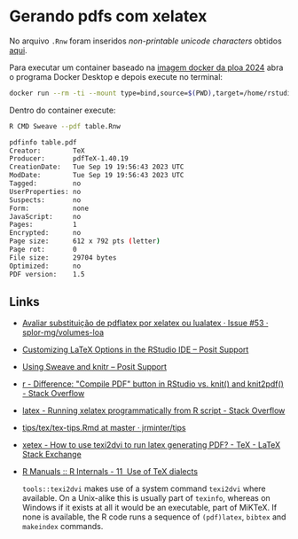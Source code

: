 # Gerando pdfs com xelatex

No arquivo `.Rnw` foram inseridos _non-printable unicode characters_ obtidos [aqui](https://www.soscisurvey.de/tools/view-chars.php).

Para executar um container baseado na [imagem docker da ploa 2024](https://hub.docker.com/r/fjuniorr/volumes) abra o programa Docker Desktop e depois execute no terminal:


```bash
docker run --rm -ti --mount type=bind,source=$(PWD),target=/home/rstudio volumes:ploa2024 bash
```

Dentro do container execute:

```bash
R CMD Sweave --pdf table.Rnw 
```

```bash
pdfinfo table.pdf 
Creator:        TeX
Producer:       pdfTeX-1.40.19
CreationDate:   Tue Sep 19 19:56:43 2023 UTC
ModDate:        Tue Sep 19 19:56:43 2023 UTC
Tagged:         no
UserProperties: no
Suspects:       no
Form:           none
JavaScript:     no
Pages:          1
Encrypted:      no
Page size:      612 x 792 pts (letter)
Page rot:       0
File size:      29704 bytes
Optimized:      no
PDF version:    1.5
```

## Links

- [Avaliar substituição de pdflatex por xelatex ou lualatex · Issue #53 · splor-mg/volumes-loa](https://github.com/splor-mg/volumes-loa/issues/53)
- [Customizing LaTeX Options in the RStudio IDE – Posit Support](https://support.posit.co/hc/en-us/articles/200532257)
- [Using Sweave and knitr – Posit Support](https://support.posit.co/hc/en-us/articles/200552056)
- [r - Difference: "Compile PDF" button in RStudio vs. knit() and knit2pdf() - Stack Overflow](https://stackoverflow.com/questions/34591487/difference-compile-pdf-button-in-rstudio-vs-knit-and-knit2pdf)
- [latex - Running xelatex programmatically from R script - Stack Overflow](https://stackoverflow.com/questions/49082874/running-xelatex-programmatically-from-r-script)
- [tips/tex/tex-tips.Rmd at master · jrminter/tips](https://github.com/jrminter/tips/blob/master/tex/tex-tips.Rmd#L859)
- [xetex - How to use texi2dvi to run latex generating PDF? - TeX - LaTeX Stack Exchange](https://tex.stackexchange.com/questions/31808/how-to-use-texi2dvi-to-run-latex-generating-pdf)
- [R Manuals :: R Internals - 11  Use of TeX dialects](https://rstudio.github.io/r-manuals/r-ints/Use-of-TeX-dialects.html)

    `tools::texi2dvi` makes use of a system command `texi2dvi` where available. On a Unix-alike this is usually part of `texinfo`, whereas on Windows if it exists at all it would be an executable, part of MiKTeX. If none is available, the R code runs a sequence of `(pdf)latex`, `bibtex` and `makeindex` commands.